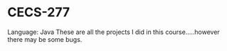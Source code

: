 # CECS-277
Language: Java
These are all the projects I did in this course.....however there may be some bugs.
